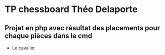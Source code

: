 # TP chessboard Théo Delaporte

## Projet en php avec résultat des placements pour chaque pièces dans le cmd

- Le cavalier

